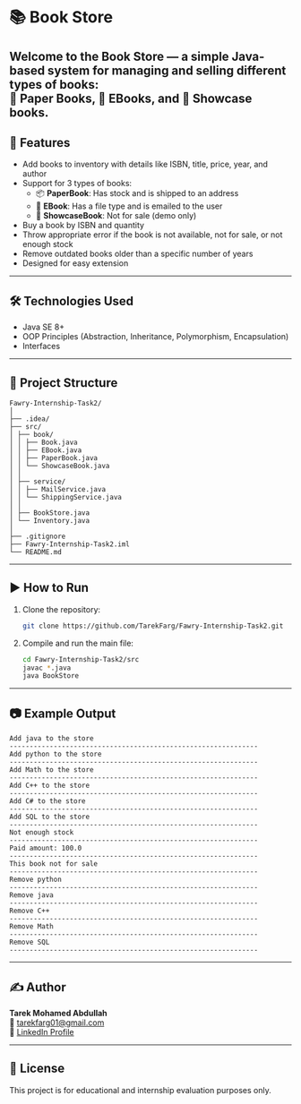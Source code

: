 
# 📚 Book Store

Welcome to the **Book Store** — a simple Java-based system for managing and selling different types of books:  
🧾 Paper Books, 📩 EBooks, and 📕 Showcase books.
---

## 📌 Features

- Add books to inventory with details like ISBN, title, price, year, and author
- Support for 3 types of books:
    - 📦 **PaperBook**: Has stock and is shipped to an address
    - 📧 **EBook**: Has a file type and is emailed to the user
    - 🚫 **ShowcaseBook**: Not for sale (demo only)
- Buy a book by ISBN and quantity
- Throw appropriate error if the book is not available, not for sale, or not enough stock
- Remove outdated books older than a specific number of years
- Designed for easy extension

---

## 🛠 Technologies Used

- Java SE 8+
- OOP Principles (Abstraction, Inheritance, Polymorphism, Encapsulation)
- Interfaces

---

## 📂 Project Structure

```
Fawry-Internship-Task2/
│
├── .idea/
├── src/
│ ├── book/
│ │ ├── Book.java 
│ │ ├── EBook.java 
│ │ ├── PaperBook.java 
│ │ └── ShowcaseBook.java
│ │
│ ├── service/
│ │ ├── MailService.java 
│ │ └── ShippingService.java
│ │
│ ├── BookStore.java 
│ └── Inventory.java 
│
├── .gitignore
├── Fawry-Internship-Task2.iml 
└── README.md 
```

---

## ▶️ How to Run

1. Clone the repository:
   ```bash
   git clone https://github.com/TarekFarg/Fawry-Internship-Task2.git
   ```

2. Compile and run the main file:
   ```bash
   cd Fawry-Internship-Task2/src
   javac *.java
   java BookStore
   ```

---

## 📷 Example Output

```
Add java to the store
--------------------------------------------------------------
Add python to the store
--------------------------------------------------------------
Add Math to the store
--------------------------------------------------------------
Add C++ to the store
--------------------------------------------------------------
Add C# to the store
--------------------------------------------------------------
Add SQL to the store
--------------------------------------------------------------
Not enough stock
--------------------------------------------------------------
Paid amount: 100.0
--------------------------------------------------------------
This book not for sale
--------------------------------------------------------------
Remove python
--------------------------------------------------------------
Remove java
--------------------------------------------------------------
Remove C++
--------------------------------------------------------------
Remove Math
--------------------------------------------------------------
Remove SQL
--------------------------------------------------------------
```

---

## ✍️ Author

**Tarek Mohamed Abdullah**  
📧 tarekfarg01@gmail.com  
💼 [LinkedIn Profile](https://www.linkedin.com/in/tarek-mohamed-325373267/)

---

## 📄 License

This project is for educational and internship evaluation purposes only.